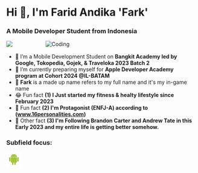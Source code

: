 <h1 align="left">Hi 👋, I'm Farid Andika 'Fark' </h1>
<h3 align="left">A Mobile Developer Student from Indonesia</h3>
<img align="right" alt="Coding" width="400" src="https://cdn.dribbble.com/users/1162077/screenshots/3848914/programmer.gif>

<p align="left"> <img src="https://komarev.com/ghpvc/?username=faridandika&label=Profile%20views&color=0e75b6&style=flat" /> </p>

- 🔭 I’m a Mobile Development Student on **Bangkit Academy led by Google, Tokopedia, Gojek, & Traveloka 2023 Batch 2**
- 🌟 I’m currently preparing myself for **Apple Developer Academy program at Cohort 2024  @IL-BATAM**
- 🌱 **Fark** is a made up name refers to my full name and it's  my in-game name
- 😂 Fun fact **(1) I Just started my fitness & healty lifestyle since February 2023**
- 🌝 Fun fact **(2) I'm Protagonist (ENFJ-A) according to (www.16personalities.com)**
- 👑  Other fact **(3) I'm Following Brandon Carter and Andrew Tate in this Early 2023 and my entire life is getting better somehow.**


<h3 align="left">Subfield focus:</h3>
<p align="left"> <a href="https://developer.android.com" target="_blank" rel="noreferrer"> <img src="https://raw.githubusercontent.com/devicons/devicon/master/icons/android/android-original-wordmark.svg" alt="android" width="40" height="40"/></a>
